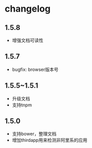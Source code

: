 # changelog

## 1.5.8

- 增强文档可读性

## 1.5.7

- bugfix: browser版本号

## 1.5.5~1.5.1

- 升级文档
- 支持tnpm

## 1.5.0

- 支持bower，整理文档
- 增加thirdapp用来检测非阿里系的应用